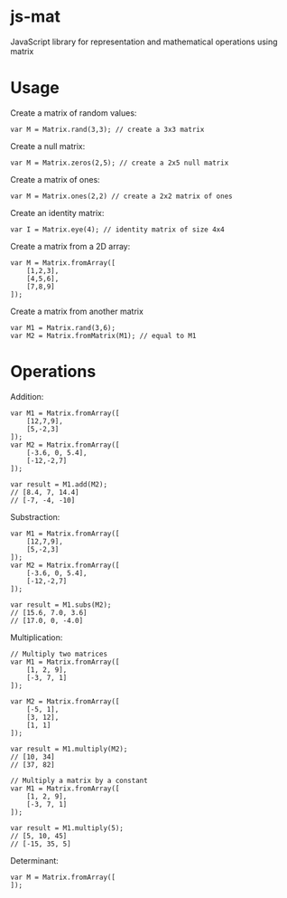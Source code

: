 # js-mat
JavaScript library for representation and mathematical operations using matrix

# Usage
Create a matrix of random values:
```
var M = Matrix.rand(3,3); // create a 3x3 matrix
```

Create a null matrix:
```
var M = Matrix.zeros(2,5); // create a 2x5 null matrix
```

Create a matrix of ones:
```
var M = Matrix.ones(2,2) // create a 2x2 matrix of ones
```

Create an identity matrix:
```
var I = Matrix.eye(4); // identity matrix of size 4x4
```

Create a matrix from a 2D array:
```
var M = Matrix.fromArray([
    [1,2,3],
    [4,5,6],
    [7,8,9]
]);
```

Create a matrix from another matrix
```
var M1 = Matrix.rand(3,6);
var M2 = Matrix.fromMatrix(M1); // equal to M1
```

# Operations
Addition:
```
var M1 = Matrix.fromArray([
    [12,7,9],
    [5,-2,3]
]);
var M2 = Matrix.fromArray([
    [-3.6, 0, 5.4],
    [-12,-2,7]
]);

var result = M1.add(M2);
// [8.4, 7, 14.4]
// [-7, -4, -10]
```

Substraction:
```
var M1 = Matrix.fromArray([
    [12,7,9],
    [5,-2,3]
]);
var M2 = Matrix.fromArray([
    [-3.6, 0, 5.4],
    [-12,-2,7]
]);

var result = M1.subs(M2);
// [15.6, 7.0, 3.6]
// [17.0, 0, -4.0]
```

Multiplication:
```
// Multiply two matrices
var M1 = Matrix.fromArray([
    [1, 2, 9],
    [-3, 7, 1]
]);

var M2 = Matrix.fromArray([
    [-5, 1],
    [3, 12],
    [1, 1]
]);

var result = M1.multiply(M2);
// [10, 34]
// [37, 82]
```

```
// Multiply a matrix by a constant
var M1 = Matrix.fromArray([
    [1, 2, 9],
    [-3, 7, 1]
]);

var result = M1.multiply(5);
// [5, 10, 45]
// [-15, 35, 5]
```

Determinant:
```
var M = Matrix.fromArray([
]);
```